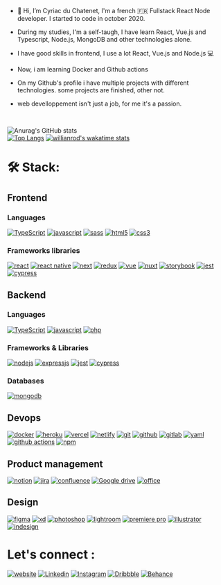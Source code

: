- 👋 Hi, I’m Cyriac du Chatenet, I'm a french 🇫🇷 Fullstack React Node developer. I started to code in october 2020.
- During my studies, I'm a self-taugh, I have learn React, Vue.js and Typescript, Node.js, MongoDB and other technologies alone.
- I have good skills in frontend, I use a lot React, Vue.js and Node.js 💻

- Now, i am learning Docker and Github actions

- On my Github's profile i have multiple projects with different technologies. some projects are finished, other not.
- web develloppement isn't just a job, for me it's a passion.
<br>

![Anurag's GitHub stats](https://github-readme-stats.vercel.app/api?username=CyriacduChatenet&show_icons=true)
<br>
[![Top Langs](https://github-readme-stats.vercel.app/api/top-langs/?username=CyriacduChatenet&langs_count=6)](https://github.com/anuraghazra/github-readme-stats)
[![willianrod's wakatime stats](https://github-readme-stats.vercel.app/api/wakatime?username=CyriacduChatenet&langs_count=6)](https://github.com/anuraghazra/github-readme-stats)

# 🛠 Stack:

## Frontend

### Languages

[![TypeScript](https://img.shields.io/badge/TypeScript-007ACC?style=for-the-badge&logo=typescript&logoColor=white)](https://www.typescriptlang.org/docs/)
[![javascript](https://img.shields.io/badge/JavaScript-323330?style=for-the-badge&logo=javascript&logoColor=F7DF1E)](https://www.javascript.com/)
[![sass](https://img.shields.io/badge/Sass-CC6699?style=for-the-badge&logo=sass&logoColor=white)](https://sass-lang.com/)
[![html5](https://img.shields.io/badge/HTML5-E34F26?style=for-the-badge&logo=html5&logoColor=white)](https://devdocs.io/css/)
[![css3](https://img.shields.io/badge/CSS3-1572B6?style=for-the-badge&logo=css3&logoColor=white)](https://devdocs.io/html/)

### Frameworks libraries
[![react](https://img.shields.io/badge/React-20232A?style=for-the-badge&logo=react&logoColor=61DAFB)](https://fr.reactjs.org/)
[![react native](https://img.shields.io/badge/React_native-20232A?style=for-the-badge&logo=react&logoColor=61DAFB)](https://fr.reactjs.org/)
[![next](https://img.shields.io/badge/Next.js-20232A?style=for-the-badge&logo=nextdotjs&logoColor=FFFFFF)](https://nextjs.org/)
[![redux](https://img.shields.io/badge/Redux_Toolkit-7649BD?style=for-the-badge&logo=redux&logoColor=FFFFFF)](https://nextjs.org/)
[![vue](https://img.shields.io/badge/Vue.js-28E99B?style=for-the-badge&logo=vuedotjs&logoColor=FFFFFF)](https://www.javascript.com/)
[![nuxt](https://img.shields.io/badge/Nuxt.js-28E99B?style=for-the-badge&logo=nuxtdotjs&logoColor=FFFFFF)](https://www.javascript.com/)
[![storybook](https://img.shields.io/badge/Storybook.js-FF4685?style=for-the-badge&logo=storybook&logoColor=FFFFFF)](https://www.javascript.com/)
[![jest](https://img.shields.io/badge/Jest-99425B?style=for-the-badge&logo=jest&logoColor=FFFFFF)](https://www.javascript.com/)
[![cypress](https://img.shields.io/badge/Cypress-28E99B?style=for-the-badge&logo=cypress&logoColor=FFFFFF)](https://www.javascript.com/)

## Backend

### Languages
[![TypeScript](https://img.shields.io/badge/TypeScript-007ACC?style=for-the-badge&logo=typescript&logoColor=white)](https://www.typescriptlang.org/docs/)
[![javascript](https://img.shields.io/badge/JavaScript-323330?style=for-the-badge&logo=javascript&logoColor=F7DF1E)](https://www.javascript.com/)
[![php](https://img.shields.io/badge/PHP-777CB4?style=for-the-badge&logo=php&logoColor=FFFFFF)](https://www.javascript.com/)

### Frameworks & Libraries
[![nodejs](https://img.shields.io/badge/Node.js-339933?style=for-the-badge&logo=nodedotjs&logoColor=white)]()
[![expressjs](https://img.shields.io/badge/Express.js-000000?style=for-the-badge&logo=express&logoColor=white)]()
[![jest](https://img.shields.io/badge/Jest-99425B?style=for-the-badge&logo=jest&logoColor=FFFFFF)](https://www.javascript.com/)
[![cypress](https://img.shields.io/badge/Cypress-28E99B?style=for-the-badge&logo=cypress&logoColor=FFFFFF)](https://www.javascript.com/)

### Databases 
[![mongodb](https://img.shields.io/badge/MongoDB-4EA94B?style=for-the-badge&logo=mongodb&logoColor=white)]()

## Devops
[![docker](https://img.shields.io/badge/Docker-2CA5E0?style=for-the-badge&logo=docker&logoColor=white)]()
[![heroku](https://img.shields.io/badge/Heroku-430098?style=for-the-badge&logo=heroku&logoColor=white)]()
[![vercel](https://img.shields.io/badge/Vercel-323330?style=for-the-badge&logo=vercel&logoColor=FFF)]()
[![netlify](https://img.shields.io/badge/Netlify-00C7B7?style=for-the-badge&logo=netlify&logoColor=white)]()
[![git](https://img.shields.io/badge/GIT-E44C30?style=for-the-badge&logo=git&logoColor=white)]()
[![github](https://img.shields.io/badge/GitHub-100000?style=for-the-badge&logo=github&logoColor=white)]()
[![gitlab](https://img.shields.io/badge/GITLab-430098?style=for-the-badge&logo=gitlab&logoColor=white)]()
[![yaml](https://img.shields.io/badge/YML-eaeaea?style=for-the-badge&logo=yml&logoColor=white)]()
[![github actions](https://img.shields.io/badge/GITHUB_ACTIONS-eaeaea?style=for-the-badge&logo=github_actions&logoColor=white)]()
[![npm](https://img.shields.io/badge/npm-CB3837?style=for-the-badge&logo=npm&logoColor=white)]()

## Product management
[![notion](https://img.shields.io/badge/Notion-eaeaea?style=for-the-badge&logo=notion&logoColor=000)]()
[![jira](https://img.shields.io/badge/Jira-eaeaea?style=for-the-badge&logo=jira&logoColor=007FFF)]()
[![confluence](https://img.shields.io/badge/Confluence-eaeaea?style=for-the-badge&logo=confluence&logoColor=007FFF)]()
[![Google drive](https://img.shields.io/badge/Google_Drive-FFD43B?style=for-the-badge&logo=google_drive&logoColor=darkgreen)]()
[![office](https://img.shields.io/badge/Microsoft_Office-FF6C37?style=for-the-badge&logo=microsoft_office&logoColor=white)]()

## Design
[![figma](https://img.shields.io/badge/figma-FF6C37?style=for-the-badge&logo=figma&logoColor=FFF)]()
[![xd](https://img.shields.io/badge/Adobe_XD-460137?style=for-the-badge&logo=adobe_xd&logoColor=FFF)]()
[![photoshop](https://img.shields.io/badge/Photoshop-001833?style=for-the-badge&logo=photoshop&logoColor=FFF)]()
[![lightroom](https://img.shields.io/badge/Lightroom-001833?style=for-the-badge&logo=lightroom&logoColor=FFF)]()
[![premiere pro](https://img.shields.io/badge/Premiere_pro-03005B?style=for-the-badge&logo=photoshop&logoColor=FFF)]()
[![illustrator](https://img.shields.io/badge/Illustrator-330100?style=for-the-badge&logo=illustrator&logoColor=FFF)]()
[![indesign](https://img.shields.io/badge/Indesign-53001A?style=for-the-badge&logo=illustrator&logoColor=FFF)]()

# Let's connect :
[![website](https://img.shields.io/badge/Website-eaeaea?style=for-the-badge&logo=web&logoColor=white)]()
[![Linkedin](https://img.shields.io/badge/LinkedIn-0078D4?style=for-the-badge&logo=linkedin&logoColor=white)]()
[![Instagram](https://img.shields.io/badge/Instagram-CC6699?style=for-the-badge&logo=instagram&logoColor=white)]()
[![Dribbble](https://img.shields.io/badge/Dribbble-CC6699?style=for-the-badge&logo=dribbble&logoColor=white)]()
[![Behance](https://img.shields.io/badge/Behance-0078D6?style=for-the-badge&logo=behance&logoColor=white)]()
